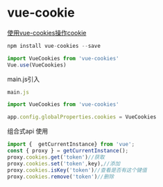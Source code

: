 # vue-cookie

[使用vue-cookies操作cookie](https://www.jianshu.com/p/60c13168cc8f)

```jsx
npm install vue-cookies --save
```

```jsx
import VueCookies from 'vue-cookies'
Vue.use(VueCookies)
```

main.js引入

```jsx
main.js

import VueCookies from 'vue-cookies'

app.config.globalProperties.cookies = VueCookies
```

组合式api 使用

```jsx
import {  getCurrentInstance} from 'vue';
const { proxy } = getCurrentInstance();
proxy.cookies.get('token')//获取
proxy.cookies.set('token',key),//添加
proxy.cookies.isKey('token')//查看是否有这个键值
proxy.cookies.remove('token')//删除

```